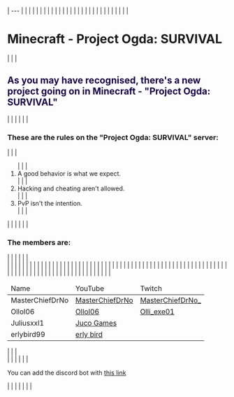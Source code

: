 ---
---

| --- |
| <!DOCTYPE html> |
|  | <html lang="de" dir="ltr"> |
|  | <head> |
|  | <meta charset="utf-8"> |
|  | <link rel="stylesheet" href="css/ogda.css"> |
|  | <title>Minecraft - Project Ogda: SURVIVAL</title> |
|  | <script data-ad-client="ca-pub-4087453987921689" async src="https://pagead2.googlesyndication.com/pagead/js/adsbygoogle.js"></script> |
|  | </head> |
|  | <body> |
|  | <h1>Minecraft - Project Ogda: SURVIVAL</h1> |
|  | <h2 style="color: #1a0447;">As you may have recognised, there's a new project going on in Minecraft - "Project Ogda: SURVIVAL"</h2> |
|  |  |
|  | <h3>These are the rules on the "Project Ogda: SURVIVAL" server:</h3> |
|  | <ol> |
|  | <li>A good behavior is what we expect.</li> |
|  | <li>Hacking and cheating aren't allowed.</li> |
|  | <li>PvP isn't the intention.</li> |
|  | </ol> |
|  |  |
|  | <h3>The members are:</h3> |
|  |  |
|  | <div class="Tabelle"> |
|  | <table> |
|  | <thead> |
|  | <td>Name</td> |
|  | <td>YouTube</td> |
|  | <td>Twitch</td> |
|  | </thead> |
|  | <tbody> |
|  | <tr> |
|  | <td>MasterChiefDrNo</td> |
|  | <td><a href="https://www.youtube.com/channel/UChzkCAcV3cL9qlk5a2setAg">MasterChiefDrNo</a></td> |
|  | <td><a href="https://twitch.tv/masterchiefdrno_">MasterChiefDrNo_</a></td> |
|  | </tr> |
|  | <tr> |
|  | <td>Ollol06</td> |
|  | <td><a href="https://www.youtube.com/channel/UC3U_uIXlQGxuGc8sZuAe6vg">Ollol06</a></td> |
|  | <td><a href="https://twitch.tv/olli_exe01">Olli_exe01</a></td> |
|  | </tr> |
|  | <tr> |
|  | <td>Juliusxxl1</td> |
|  | <td><a href="https://www.youtube.com/channel/UCchsuPw9kXWKmSLnCkNSKMg">Juco Games</a></td> |
|  | <td></td> |
|  | </tr> |
|  | <tr> |
|  | <td>erlybird99</td> |
|  | <td><a href="https://www.youtube.com/channel/UCDbJx60nWclTI5byS7VYggg">erly bird</a></td> |
|  | <td></td> |
|  | </tr> |
|  | </tbody> |
|  | </table> |
|  | </div> |
|  |  |
|  | <p>You can add the discord bot with <a href="https://discord.com/api/oauth2/authorize?client_id=842152485158387712&permissions=76800&redirect_uri=https%3A%2F%2Fmclp2005.github.io%2Fogda%2Findex.html&scope=bot">this link</a></p> |
|  | </body> |
|  | </html> |
